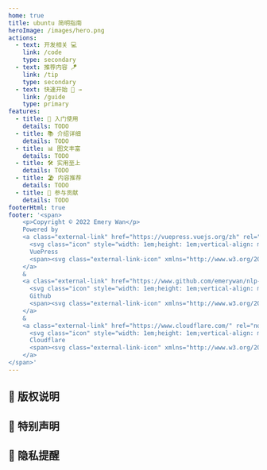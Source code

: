 ```yaml
---
home: true
title: ubuntu 简明指南
heroImage: /images/hero.png
actions:
  - text: 开发相关 💻
    link: /code
    type: secondary
  - text: 推荐内容 🪁
    link: /tip
    type: secondary
  - text: 快速开始 👏 →
    link: /guide
    type: primary
features:
  - title: 🌱 入门使用
    details: TODO
  - title: 📚 介绍详细
    details: TODO
  - title: 📊 图文丰富
    details: TODO
  - title: 🛠 实用至上
    details: TODO
  - title: 🏖 内容推荐
    details: TODO
  - title: 🙌 参与贡献
    details: TODO
footerHtml: true
footer: '<span>
    <p>Copyright © 2022 Emery Wan</p>
    Powered by
    <a class="external-link" href="https://vuepress.vuejs.org/zh" rel="noopener noreferrer" target="_blank">
      <svg class="icon" style="width: 1em;height: 1em;vertical-align: middle;fill: currentColor;overflow: hidden;" viewBox="0 0 1024 1024" version="1.1" xmlns="http://www.w3.org/2000/svg" p-id="6272"><path d="M512 288.06l-110.98-192.22h-158.86L512 563.22 781.84 95.84h-158.86L512 288.06zM818.8 95.84L512 627.22 205.2 95.84H31.48L512 928.16 992.52 95.84H818.8z" p-id="6273"></path></svg>
      VuePress
      <span><svg class="external-link-icon" xmlns="http://www.w3.org/2000/svg" aria-hidden="true" focusable="false" x="0px" y="0px" viewBox="0 0 100 100" width="10" height="10"><path fill="currentColor" d="M18.8,85.1h56l0,0c2.2,0,4-1.8,4-4v-32h-8v28h-48v-48h28v-8h-32l0,0c-2.2,0-4,1.8-4,4v56C14.8,83.3,16.6,85.1,18.8,85.1z"></path><polygon fill="currentColor" points="45.7,48.7 51.3,54.3 77.2,28.5 77.2,37.2 85.2,37.2 85.2,14.9 62.8,14.9 62.8,22.9 71.5,22.9"></polygon></svg><span class="external-link-icon-sr-only">open in new window</span></span>
    </a>
    &
    <a class="external-link" href="https://www.github.com/emerywan/nlp-workstation-guide" rel="noopener noreferrer" target="_blank">
      <svg class="icon" style="width: 1em;height: 1em;vertical-align: middle;fill: currentColor;overflow: hidden;" viewBox="0 0 1024 1024" version="1.1" xmlns="http://www.w3.org/2000/svg" p-id="6595"><path d="M511.6 76.3C264.3 76.2 64 276.4 64 523.5 64 718.9 189.3 885 363.8 946c23.5 5.9 19.9-10.8 19.9-22.2v-77.5c-135.7 15.9-141.2-73.9-150.3-88.9C215 726 171.5 718 184.5 703c30.9-15.9 62.4 4 98.9 57.9 26.4 39.1 77.9 32.5 104 26 5.7-23.5 17.9-44.5 34.7-60.8-140.6-25.2-199.2-111-199.2-213 0-49.5 16.3-95 48.3-131.7-20.4-60.5 1.9-112.3 4.9-120 58.1-5.2 118.5 41.6 123.2 45.3 33-8.9 70.7-13.6 112.9-13.6 42.4 0 80.2 4.9 113.5 13.9 11.3-8.6 67.3-48.8 121.3-43.9 2.9 7.7 24.7 58.3 5.5 118 32.4 36.8 48.9 82.7 48.9 132.3 0 102.2-59 188.1-200 212.9 23.5 23.2 38.1 55.4 38.1 91v112.5c0.8 9 0 17.9 15 17.9 177.1-59.7 304.6-227 304.6-424.1 0-247.2-200.4-447.3-447.5-447.3z" p-id="6596"></path></svg>
      Github
      <span><svg class="external-link-icon" xmlns="http://www.w3.org/2000/svg" aria-hidden="true" focusable="false" x="0px" y="0px" viewBox="0 0 100 100" width="10" height="10"><path fill="currentColor" d="M18.8,85.1h56l0,0c2.2,0,4-1.8,4-4v-32h-8v28h-48v-48h28v-8h-32l0,0c-2.2,0-4,1.8-4,4v56C14.8,83.3,16.6,85.1,18.8,85.1z"></path><polygon fill="currentColor" points="45.7,48.7 51.3,54.3 77.2,28.5 77.2,37.2 85.2,37.2 85.2,14.9 62.8,14.9 62.8,22.9 71.5,22.9"></polygon></svg><span class="external-link-icon-sr-only">open in new window</span></span>
    </a>
    &
    <a class="external-link" href="https://www.cloudflare.com/" rel="noopener noreferrer" target="_blank">
      <svg class="icon" style="width: 1em;height: 1em;vertical-align: middle;fill: currentColor;overflow: hidden;" viewBox="0 0 1024 1024" version="1.1" xmlns="http://www.w3.org/2000/svg" p-id="2741"><path d="M704.384427 718.72c6.272-21.632 3.84-41.429333-6.613334-56.149333-9.6-13.482667-25.813333-21.290667-45.312-22.186667l-369.493333-4.821333a6.656 6.656 0 0 1-5.674667-2.986667 8.277333 8.277333 0 0 1-0.853333-6.656 10.24 10.24 0 0 1 8.661333-6.656l372.736-4.821333c44.16-2.090667 92.16-37.802667 108.970667-81.621334l21.290667-55.552a11.52 11.52 0 0 0 0.597333-7.168 242.730667 242.730667 0 1 0-466.688-24.917333 110.250667 110.250667 0 0 0-76.501333-21.248 109.269333 109.269333 0 0 0-94.848 135.68A155.050667 155.050667 0 0 0 0.000427 714.709333c0 7.466667 0.597333 14.976 1.493333 22.485334a7.424 7.424 0 0 0 7.253333 6.314666h681.813334c3.882667 0 7.509333-2.773333 8.704-6.613333l5.12-18.218667z m117.632-237.397333c-3.285333 0-6.869333 0-10.197334 0.469333-2.389333 0-4.48 1.792-5.418666 4.181333l-14.378667 50.090667c-6.314667 21.632-3.925333 41.429333 6.570667 56.192 9.6 13.482667 25.813333 21.248 45.312 22.186667l78.677333 4.821333c2.389333 0 4.48 1.109333 5.674667 2.986667a8.661333 8.661333 0 0 1 0.896 6.656 10.24 10.24 0 0 1-8.704 6.656l-81.92 4.778666c-44.458667 2.090667-92.117333 37.845333-108.928 81.664l-6.016 15.274667c-1.194667 3.072 0.896 6.058667 4.224 6.058667h281.472a7.424 7.424 0 0 0 7.253333-5.376c4.736-17.408 7.466667-35.712 7.466667-54.613334a202.24 202.24 0 0 0-201.984-201.685333" p-id="2742"></path></svg>
      Cloudflare
      <span><svg class="external-link-icon" xmlns="http://www.w3.org/2000/svg" aria-hidden="true" focusable="false" x="0px" y="0px" viewBox="0 0 100 100" width="10" height="10"><path fill="currentColor" d="M18.8,85.1h56l0,0c2.2,0,4-1.8,4-4v-32h-8v28h-48v-48h28v-8h-32l0,0c-2.2,0-4,1.8-4,4v56C14.8,83.3,16.6,85.1,18.8,85.1z"></path><polygon fill="currentColor" points="45.7,48.7 51.3,54.3 77.2,28.5 77.2,37.2 85.2,37.2 85.2,14.9 62.8,14.9 62.8,22.9 71.5,22.9"></polygon></svg><span class="external-link-icon-sr-only">open in new window</span></span>
    </a>
</span>'
---
```


## 📖 版权说明

## 🎈 特别声明

## 🔔 隐私提醒
